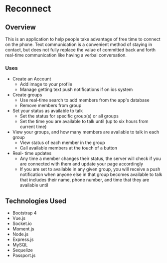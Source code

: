 # Reconnect

## Overview
This is an application to help people take advantage of free time to connect on the phone.
Text communication is a convenient method of staying in contact, but does not fully replace the value of committed back and forth real-time communication like having a verbal conversation.

### Uses
- Create an Account
  - Add image to your profile
  - Manage getting text push notifications if on ios system
- Create groups
  - Use real-time search to add members from the app's database
  - Remove members from group
- Set your status as available to talk
  - Set the status for specific group(s) or all groups
  - Set the time you are available to talk until (up to six hours from current time)
- View your groups, and how many members are available to talk in each group
  - View status of each member in the group
  - Call available members at the touch of a button
- Real- time updates
  - Any time a member changes their status, the server will check if you are connected with them and update your page accordingly
  - If you are set to available in any given group, you will receive a push notification when anyone else in that group becomes available to talk that includes their name, phone number, and time that they are available until
  
## Technologies Used
- Bootstrap 4
- Vue.js
- Socket.io
- Moment.js
- Node.js
- Express.js
- MySQL
- Sequelize
- Passport.js
